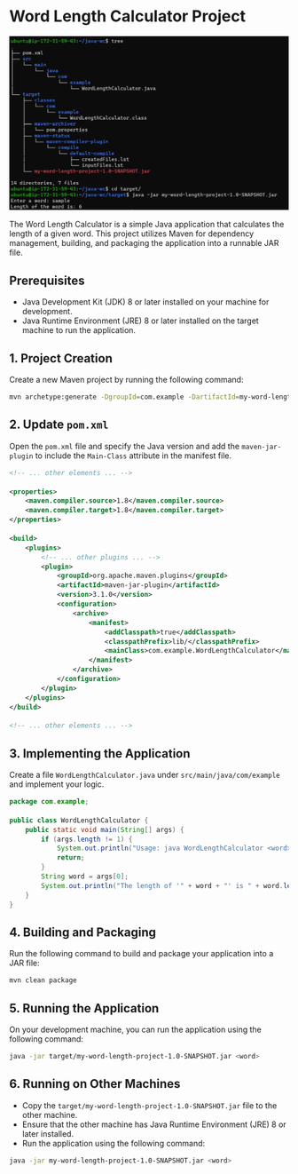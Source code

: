 # Word Length Calculator Project

![Alt text](java-WC.jpg)


The Word Length Calculator is a simple Java application that calculates the length of a given word. This project utilizes Maven for dependency management, building, and packaging the application into a runnable JAR file.

## Prerequisites

- Java Development Kit (JDK) 8 or later installed on your machine for development.
- Java Runtime Environment (JRE) 8 or later installed on the target machine to run the application.
## 1. Project Creation

Create a new Maven project by running the following command:
```bash
mvn archetype:generate -DgroupId=com.example -DartifactId=my-word-length-project -DarchetypeArtifactId=maven-archetype-quickstart -DinteractiveMode=false

```
## 2. Update `pom.xml`

Open the `pom.xml` file and specify the Java version and add the `maven-jar-plugin` to include the `Main-Class` attribute in the manifest file.
```xml
<!-- ... other elements ... -->

<properties>
    <maven.compiler.source>1.8</maven.compiler.source>
    <maven.compiler.target>1.8</maven.compiler.target>
</properties>

<build>
    <plugins>
        <!-- ... other plugins ... -->
        <plugin>
            <groupId>org.apache.maven.plugins</groupId>
            <artifactId>maven-jar-plugin</artifactId>
            <version>3.1.0</version>
            <configuration>
                <archive>
                    <manifest>
                        <addClasspath>true</addClasspath>
                        <classpathPrefix>lib/</classpathPrefix>
                        <mainClass>com.example.WordLengthCalculator</mainClass>
                    </manifest>
                </archive>
            </configuration>
        </plugin>
    </plugins>
</build>

<!-- ... other elements ... -->

```
## 3. Implementing the Application

Create a file `WordLengthCalculator.java` under `src/main/java/com/example` and implement your logic.
```java
package com.example;

public class WordLengthCalculator {
    public static void main(String[] args) {
        if (args.length != 1) {
            System.out.println("Usage: java WordLengthCalculator <word>");
            return;
        }
        String word = args[0];
        System.out.println("The length of '" + word + "' is " + word.length());
    }
}

```
## 4. Building and Packaging

Run the following command to build and package your application into a JAR file:
```bash
mvn clean package

```
## 5. Running the Application

On your development machine, you can run the application using the following command:
```bash
java -jar target/my-word-length-project-1.0-SNAPSHOT.jar <word>

```
## 6. Running on Other Machines

- Copy the `target/my-word-length-project-1.0-SNAPSHOT.jar` file to the other machine.
- Ensure that the other machine has Java Runtime Environment (JRE) 8 or later installed.
- Run the application using the following command:
```bash
java -jar my-word-length-project-1.0-SNAPSHOT.jar <word>
